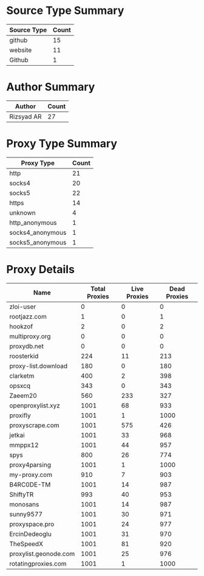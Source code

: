 # Source Type Summary

| Source Type | Count |
|-------------|-------|
| github | 15 |
| website | 11 |
| Github | 1 |


# Author Summary

| Author | Count |
|--------|-------|
| Rizsyad AR | 27 |


# Proxy Type Summary

| Proxy Type | Count |
|------------|-------|
| http | 21 |
| socks4 | 20 |
| socks5 | 22 |
| https | 14 |
| unknown | 4 |
| http_anonymous | 1 |
| socks4_anonymous | 1 |
| socks5_anonymous | 1 |


# Proxy Details

| Name | Total Proxies | Live Proxies | Dead Proxies |
|------|---------------|--------------|---------------|
| zloi-user | 0 | 0 | 0 |
| rootjazz.com | 1 | 0 | 1 |
| hookzof | 2 | 0 | 2 |
| multiproxy.org | 0 | 0 | 0 |
| proxydb.net | 0 | 0 | 0 |
| roosterkid | 224 | 11 | 213 |
| proxy-list.download | 180 | 0 | 180 |
| clarketm | 400 | 2 | 398 |
| opsxcq | 343 | 0 | 343 |
| Zaeem20 | 560 | 233 | 327 |
| openproxylist.xyz | 1001 | 68 | 933 |
| proxifly | 1001 | 1 | 1000 |
| proxyscrape.com | 1001 | 575 | 426 |
| jetkai | 1001 | 33 | 968 |
| mmppx12 | 1001 | 44 | 957 |
| spys | 800 | 26 | 774 |
| proxy4parsing | 1001 | 1 | 1000 |
| my-proxy.com | 910 | 7 | 903 |
| B4RC0DE-TM | 1001 | 14 | 987 |
| ShiftyTR | 993 | 40 | 953 |
| monosans | 1001 | 14 | 987 |
| sunny9577 | 1001 | 30 | 971 |
| proxyspace.pro | 1001 | 24 | 977 |
| ErcinDedeoglu | 1001 | 31 | 970 |
| TheSpeedX | 1001 | 81 | 920 |
| proxylist.geonode.com | 1001 | 25 | 976 |
| rotatingproxies.com | 1001 | 1 | 1000 |
